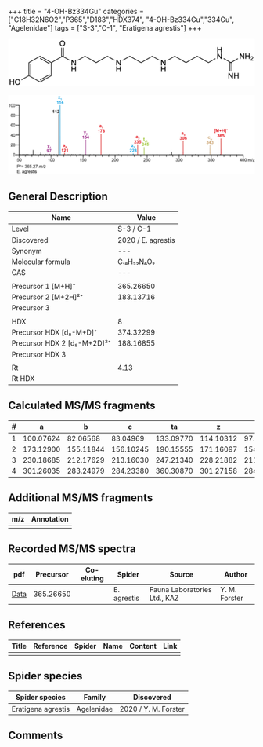 +++
title = "4-OH-Bz334Gu"
categories = ["C18H32N6O2","P365","D183","HDX374",
"4-OH-Bz334Gu","334Gu",
"Agelenidae"]
tags = ["S-3","C-1",
"Eratigena agrestis"]
+++

![](/img/4-OH-Bz334Gu.png)

![](/img_MSMS/365_4-OH-Bz334Gu_Ea.png?classes=border)

## General Description

| Name                       | Value              |
|----------------------------|--------------------|
| Level                      | S-3 / C-1          |
| Discovered                 | 2020 / E. agrestis |
| Synonym                    | ---                |
| Molecular formula          | C₁₈H₃₂N₆O₂                   |
| CAS                        | ---                |
|                            |                    |
| Precursor 1 [M+H]⁺         | 365.26650                   |
| Precursor 2 [M+2H]²⁺       | 183.13716                   |
| Precursor 3                |                    |
|                            |                    |
| HDX                        | 8                   |
| Precursor HDX   [d₈-M+D]⁺   | 374.32299                   |
| Precursor HDX 2 [d₈-M+2D]²⁺ | 188.16855                   |
| Precursor HDX 3            |                    |
|                            |                    |
| Rt                         | 4.13                   |
| Rt HDX                     |                    |

## Calculated MS/MS fragments

| # | a         | b         | c         | ta        | z         | y         | tz        |
|---|-----------|-----------|-----------|-----------|-----------|-----------|-----------|
| 1 | 100.07624 | 82.06568 | 83.04969 | 133.09770 | 114.10312 | 97.07657 | 131.12967 |
| 2 | 173.12900 | 155.11844 | 156.10245 | 190.15555 | 171.16097 | 154.13442 | 188.18752 |
| 3 | 230.18685 | 212.17629 | 213.16030 | 247.21340 | 228.21882 | 211.19227 | 261.24028 |
| 4 | 301.26035 | 283.24979 | 284.23380 | 360.30870 | 301.27158 | 284.24503 | 318.29813 |


## Additional MS/MS fragments

| m/z | Annotation |
|-----|------------|
|     |            |

## Recorded MS/MS spectra

| pdf                                             | Precursor | Co-eluting | Spider      | Source                       | Author        |
|-------------------------------------------------|-----------|------------|-------------|------------------------------|---------------|
| [Data](/pdf/E-agrestis/365_4-OH-Bz334Gu_Ea.pdf)   | 365.26650 |            | E. agrestis | Fauna Laboratories Ltd., KAZ | Y. M. Forster |


## References

| Title | Reference | Spider | Name | Content | Link |
|-------|-----------|--------|------|---------|------|
|       |           |        |      |         |      |

## Spider species

| Spider species     | Family     | Discovered           |
|--------------------|------------|----------------------|
| Eratigena agrestis | Agelenidae | 2020 / Y. M. Forster |

## Comments